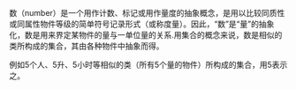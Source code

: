 数（number）是一个用作计数、标记或用作量度的抽象概念，是用以比较同质性或同属性物件等级的简单符号记录形式（或称度量）。因此，“数”是“量”的抽象化，数是用来界定某物件的量与一单位量的关系.用集合的概念来说，数是相似的类所构成的集合，其由各种物件中抽象而得。

例如5个人、5升、5小时等相似的类（所有5个量的物件）所构成的集合，用5表示之。